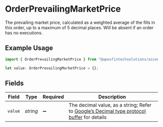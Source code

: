 # OrderPrevailingMarketPrice

The prevailing market price, calculated as a weighted average of the fills in this order, up to a maximum of 5 decimal places. Will be absent if an order has no executions.

## Example Usage

```typescript
import { OrderPrevailingMarketPrice } from "@apexfintechsolutions/ascend-sdk/models/components";

let value: OrderPrevailingMarketPrice = {};
```

## Fields

| Field                                                                                                                                                                                                              | Type                                                                                                                                                                                                               | Required                                                                                                                                                                                                           | Description                                                                                                                                                                                                        |
| ------------------------------------------------------------------------------------------------------------------------------------------------------------------------------------------------------------------ | ------------------------------------------------------------------------------------------------------------------------------------------------------------------------------------------------------------------ | ------------------------------------------------------------------------------------------------------------------------------------------------------------------------------------------------------------------ | ------------------------------------------------------------------------------------------------------------------------------------------------------------------------------------------------------------------ |
| `value`                                                                                                                                                                                                            | *string*                                                                                                                                                                                                           | :heavy_minus_sign:                                                                                                                                                                                                 | The decimal value, as a string; Refer to [Google’s Decimal type protocol buffer](https://github.com/googleapis/googleapis/blob/40203ca1880849480bbff7b8715491060bbccdf1/google/type/decimal.proto#L33) for details |